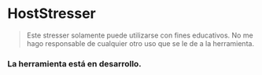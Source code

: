 # HostStresser

> Este stresser solamente puede utilizarse con fines educativos. No me hago responsable de cualquier otro uso que se le de a la herramienta.

### La herramienta está en desarrollo.

